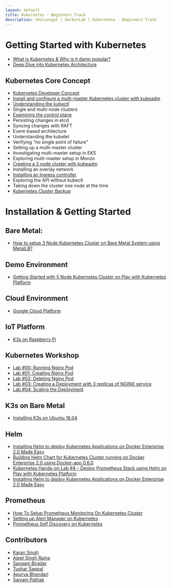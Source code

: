 ```yaml
---
layout: default
title: Kubernetes - Beginners Track
description: nholuongut | DockerLab | Kubernetes - Beginners Track
---
```


# Getting Started with Kubernetes

- [What is Kubernetes & Why is it damn popular?](./beginners/what-is-kubernetes/README.md#what-is-kubernetes)
- [Deep Dive into Kubernetes Architecture](./beginners/what-is-kubernetes/README.md#what-is-k8s-made-up-of)


## Kubernetes Core Concept

   - [Kubernetes Developer Concept](./beginners/k8s-core-concepts.md)
   - [Install and configure a multi-master Kubernetes cluster with kubeadm](./beginners/Install-and-configure-a-multi-master-Kubernetes-cluster-with-kubeadm.md)
   - [Understanding the kubectl](./beginners/what-is-kubect.md)
   - Single and multi-node clusters
   - [Examining the control plane](./beginners/Kubernetes_Control_Plane.md)<br>
   - Persisting changes in etcd
   - Syncing changes with RAFT
   - Event-based architecture
   - Understanding the kubelet
   - Verifying “no single point of failure”
   - Setting up a multi-master cluster
   - Investigating multi-master setup in EKS
   - Exploring multi-master setup in Monzo
   - [Creating a 3 node cluster with kubeadm](./beginners/Install-and-configure-a-multi-master-Kubernetes-cluster-with-kubeadm.md)
   - Installing an overlay network
   - [Installing an Ingress controller](./beginners/Installing-Nginx-Ingress-controller.md)
   - Exploring the API without kubectl
   - Taking down the cluster one node at the time
   - [Kubernetes Cluster Backup](./beginners/k8s-cluster-backup-easy-way.md)
   
   

# Installation & Getting Started

## Bare Metal:

- [How to setup 3 Node Kubernetes Cluster on Bare Metal System using MetalLB?](./beginners/install/ubuntu/18.04/install-k8s.md#how-to-setup-3-node-kubernetes-cluster-on-bare-metal-system-using-metallb)<br>

## Demo Environment

- [Getting Started with 5 Node Kubernetes Cluster on Play with Kubernetes Platform](./beginners/getting-started-on-pwk.md)


## Cloud Environment

- [Google Cloud Platform](./beginners/install-k8s-on-GCP-platform.md)

## IoT Platform

- [K3s on Raspberry Pi]()
   

## Kubernetes Workshop

- [Lab #00: Running Nginx Pod](./beginners/workshop/lab00-running-nginx-pod/README.md)<br>
- [Lab #01: Creating Nginx Pod](./beginners/workshop/lab01-creating-nginx-pod/README.md)<br>
- [Lab #02: Deleting Nginx Pod](./beginners/workshop/lab02-deleting-pod)<br>
- [Lab #03: Creating a Deployment with 3 replicas of NGINX service](./beginners/workshop/lab03-creating-deployment-3replicas-nginx/README.md)<br>
- [Lab #04: Scaling the Deployment](./beginners/workshop/lab04-scaling-the-deployment/README.md)<br>

## K3s on Bare Metal

- [Installing K3s on Ubuntu 18.04](https://github.com/nholuongut/dockerlabs/blob/master/kubernetes/install/k3s/install-on-ubuntu01804.md)


## Helm

- [Installing Helm to deploy Kubernetes Applications on Docker Enterprise 2.0 Made Easy](https://nholuongut.com/installing-helm-to-deploy-kubernetes-applications-on-docker-enterprise-2-0-made-easy/)
- [Building Helm Chart for Kubernetes Cluster running on Docker Enterprise 2.0 using Docker-app 0.6.0](https://nholuongut.com/building-helm-chart-for-kubernetes-cluster-running-on-docker-enterprise-2-0-using-docker-app-0-6-0/)
- [Kubernetes Hands-on Lab #4 – Deploy Prometheus Stack using Helm on Play with Kubernetes Platform](https://nholuongut.com/kubernetes-hands-on-lab-4-deploy-application-stack-using-helm-on-play-with-kubernetes-platform/)
- [Installing Helm to deploy Kubernetes Applications on Docker Enterprise 2.0 Made Easy](https://nholuongut.com/installing-helm-to-deploy-kubernetes-applications-on-docker-enterprise-2-0-made-easy/)


## Prometheus 

- [How To Setup Prometheus Monitoring On Kubernetes Cluster](./beginners/Kubernetes_monitoring_alerting/Prometheus_Monitoring_On_Kubernetes_Cluster.md)
- [Setting up Alert Manager on Kubernetes](./beginners/Kubernetes_monitoring_alerting/alert_manager_on_K8.md)
- [Prometheus Self Discovery on Kubernetes](https://developer.sh/posts/prometheus-self-discovery)

## Contributors

- [Karan Singh](mailto:karangandhi0007@gmail.com)
- [Ajeet Singh Raina](mailto:ajeetraina@gmail.com)
- [Sangam Biradar](mailto:smbiradar14@gmail.com)
- [Tushar Sappal](mailto:sappal.tushar@gmail.com)
- [Apurva Bhandari](https://www.linkedin.com/in/apurvabhandari-linux)
- [Saiyam Pathak](mailto:saiyam911@gmail.com)
